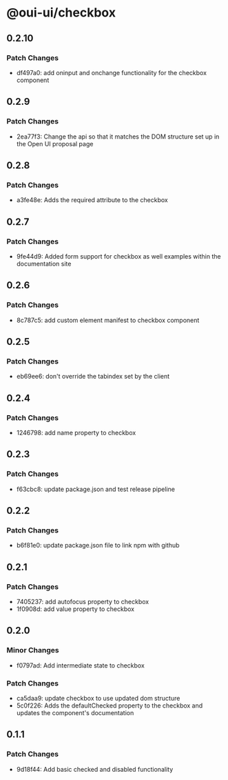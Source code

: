 # @oui-ui/checkbox

## 0.2.10

### Patch Changes

-   df497a0: add oninput and onchange functionality for the checkbox component

## 0.2.9

### Patch Changes

-   2ea77f3: Change the api so that it matches the DOM structure set up in the Open UI proposal page

## 0.2.8

### Patch Changes

-   a3fe48e: Adds the required attribute to the checkbox

## 0.2.7

### Patch Changes

-   9fe44d9: Added form support for checkbox as well examples within the documentation site

## 0.2.6

### Patch Changes

-   8c787c5: add custom element manifest to checkbox component

## 0.2.5

### Patch Changes

-   eb69ee6: don't override the tabindex set by the client

## 0.2.4

### Patch Changes

-   1246798: add name property to checkbox

## 0.2.3

### Patch Changes

-   f63cbc8: update package.json and test release pipeline

## 0.2.2

### Patch Changes

-   b6f81e0: update package.json file to link npm with github

## 0.2.1

### Patch Changes

-   7405237: add autofocus property to checkbox
-   1f0908d: add value property to checkbox

## 0.2.0

### Minor Changes

-   f0797ad: Add intermediate state to checkbox

### Patch Changes

-   ca5daa9: update checkbox to use updated dom structure
-   5c0f226: Adds the defaultChecked property to the checkbox and updates the component's documentation

## 0.1.1

### Patch Changes

-   9d18f44: Add basic checked and disabled functionality
